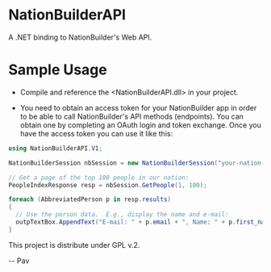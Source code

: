 NationBuilderAPI
================

A .NET binding to NationBuilder's Web API.


Sample Usage
============

* Compile and reference the \<NationBuilderAPI.dll\> in your project.

* You need to obtain an access token for your NationBuilder app in order to be able to call NationBuilder's API methods (endpoints).  You can obtain one by completing an OAuth login and token exchange.  Once you have the access token you can use it like this:


```C#
using NationBuilderAPI.V1;

NationBuilderSession nbSession = new NationBuilderSession("your-nation-slug", "your-access-token");

// Get a page of the top 100 people in our nation:
PeopleIndexResponse resp = nbSession.GetPeople(1, 100);

foreach (AbbreviatedPerson p in resp.results)
{
  // Use the person data.  E.g., display the name and e-mail:
  outpTextBox.AppendText("E-mail: " + p.email + ", Name: " + p.first_name + " " + p.last_name + "\n");
}
```

This project is distribute under GPL v.2.

--
Pav
